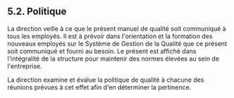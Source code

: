 ## 5.2. Politique

   La direction veille à ce que le présent manuel de qualité soit communiqué à tous les employés. 
Il est à prévoir dans l'orientation et la formation des nouveaux employés sur le Système de Gestion de la Qualité que ce présent soit communiqué et fourni au besoin. 
Le présent est affiché dans l'intégralité de la structure pour maintenir des normes élevées au sein de l'entreprise.


   La direction examine et évalue la politique de qualité à chacune des réunions prévues à cet effet afin d'en déterminer la pertinence.